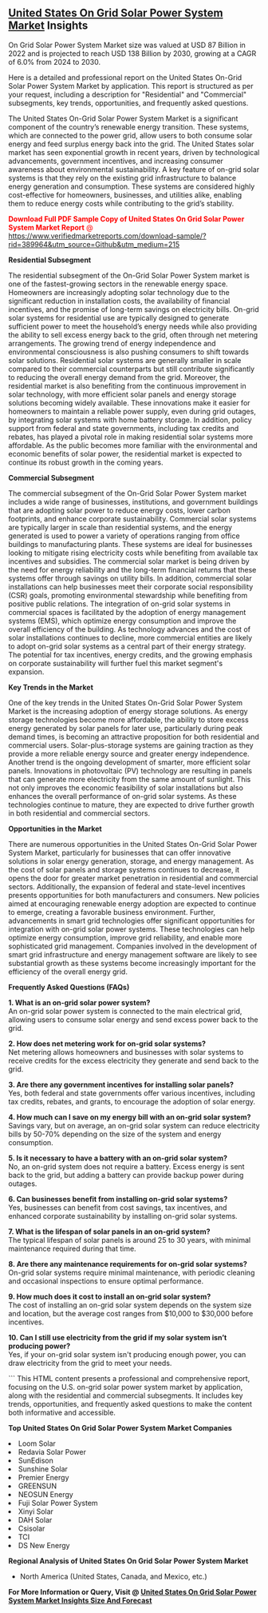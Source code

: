 <h2><a href="https://www.verifiedmarketreports.com/download-sample/?rid=389964&amp;utm_source=Github&amp;utm_medium=215" target="_blank">United States On Grid Solar Power System Market</a> Insights</h2><p>On Grid Solar Power System Market size was valued at USD 87 Billion in 2022 and is projected to reach USD 138 Billion by 2030, growing at a CAGR of 6.0% from 2024 to 2030.</p><p>Here is a detailed and professional report on the United States On-Grid Solar Power System Market by application. This report is structured as per your request, including a description for "Residential" and "Commercial" subsegments, key trends, opportunities, and frequently asked questions. <p>The United States On-Grid Solar Power System Market is a significant component of the country’s renewable energy transition. These systems, which are connected to the power grid, allow users to both consume solar energy and feed surplus energy back into the grid. The United States solar market has seen exponential growth in recent years, driven by technological advancements, government incentives, and increasing consumer awareness about environmental sustainability. A key feature of on-grid solar systems is that they rely on the existing grid infrastructure to balance energy generation and consumption. These systems are considered highly cost-effective for homeowners, businesses, and utilities alike, enabling them to reduce energy costs while contributing to the grid’s stability. <p><span class=""><span style="color: #ff0000;"><strong>Download Full PDF Sample Copy of United States On Grid Solar Power System Market Report</strong> @ </span><a href="https://www.verifiedmarketreports.com/download-sample/?rid=389964&amp;utm_source=Github&amp;utm_medium=215" target="_blank">https://www.verifiedmarketreports.com/download-sample/?rid=389964&amp;utm_source=Github&amp;utm_medium=215</a></span></p></p> <p><strong>Residential Subsegment</strong></p> <p>The residential subsegment of the On-Grid Solar Power System market is one of the fastest-growing sectors in the renewable energy space. Homeowners are increasingly adopting solar technology due to the significant reduction in installation costs, the availability of financial incentives, and the promise of long-term savings on electricity bills. On-grid solar systems for residential use are typically designed to generate sufficient power to meet the household’s energy needs while also providing the ability to sell excess energy back to the grid, often through net metering arrangements. The growing trend of energy independence and environmental consciousness is also pushing consumers to shift towards solar solutions. Residential solar systems are generally smaller in scale compared to their commercial counterparts but still contribute significantly to reducing the overall energy demand from the grid. Moreover, the residential market is also benefiting from the continuous improvement in solar technology, with more efficient solar panels and energy storage solutions becoming widely available. These innovations make it easier for homeowners to maintain a reliable power supply, even during grid outages, by integrating solar systems with home battery storage. In addition, policy support from federal and state governments, including tax credits and rebates, has played a pivotal role in making residential solar systems more affordable. As the public becomes more familiar with the environmental and economic benefits of solar power, the residential market is expected to continue its robust growth in the coming years.</p> <p><strong>Commercial Subsegment</strong></p> <p>The commercial subsegment of the On-Grid Solar Power System market includes a wide range of businesses, institutions, and government buildings that are adopting solar power to reduce energy costs, lower carbon footprints, and enhance corporate sustainability. Commercial solar systems are typically larger in scale than residential systems, and the energy generated is used to power a variety of operations ranging from office buildings to manufacturing plants. These systems are ideal for businesses looking to mitigate rising electricity costs while benefiting from available tax incentives and subsidies. The commercial solar market is being driven by the need for energy reliability and the long-term financial returns that these systems offer through savings on utility bills. In addition, commercial solar installations can help businesses meet their corporate social responsibility (CSR) goals, promoting environmental stewardship while benefiting from positive public relations. The integration of on-grid solar systems in commercial spaces is facilitated by the adoption of energy management systems (EMS), which optimize energy consumption and improve the overall efficiency of the building. As technology advances and the cost of solar installations continues to decline, more commercial entities are likely to adopt on-grid solar systems as a central part of their energy strategy. The potential for tax incentives, energy credits, and the growing emphasis on corporate sustainability will further fuel this market segment's expansion.</p> <p><strong>Key Trends in the Market</strong></p> <p>One of the key trends in the United States On-Grid Solar Power System Market is the increasing adoption of energy storage solutions. As energy storage technologies become more affordable, the ability to store excess energy generated by solar panels for later use, particularly during peak demand times, is becoming an attractive proposition for both residential and commercial users. Solar-plus-storage systems are gaining traction as they provide a more reliable energy source and greater energy independence. Another trend is the ongoing development of smarter, more efficient solar panels. Innovations in photovoltaic (PV) technology are resulting in panels that can generate more electricity from the same amount of sunlight. This not only improves the economic feasibility of solar installations but also enhances the overall performance of on-grid solar systems. As these technologies continue to mature, they are expected to drive further growth in both residential and commercial sectors.</p> <p><strong>Opportunities in the Market</strong></p> <p>There are numerous opportunities in the United States On-Grid Solar Power System Market, particularly for businesses that can offer innovative solutions in solar energy generation, storage, and energy management. As the cost of solar panels and storage systems continues to decrease, it opens the door for greater market penetration in residential and commercial sectors. Additionally, the expansion of federal and state-level incentives presents opportunities for both manufacturers and consumers. New policies aimed at encouraging renewable energy adoption are expected to continue to emerge, creating a favorable business environment. Further, advancements in smart grid technologies offer significant opportunities for integration with on-grid solar power systems. These technologies can help optimize energy consumption, improve grid reliability, and enable more sophisticated grid management. Companies involved in the development of smart grid infrastructure and energy management software are likely to see substantial growth as these systems become increasingly important for the efficiency of the overall energy grid.</p> <p><strong>Frequently Asked Questions (FAQs)</strong></p> <p><strong>1. What is an on-grid solar power system?</strong><br> An on-grid solar power system is connected to the main electrical grid, allowing users to consume solar energy and send excess power back to the grid.</p> <p><strong>2. How does net metering work for on-grid solar systems?</strong><br> Net metering allows homeowners and businesses with solar systems to receive credits for the excess electricity they generate and send back to the grid.</p> <p><strong>3. Are there any government incentives for installing solar panels?</strong><br> Yes, both federal and state governments offer various incentives, including tax credits, rebates, and grants, to encourage the adoption of solar energy.</p> <p><strong>4. How much can I save on my energy bill with an on-grid solar system?</strong><br> Savings vary, but on average, an on-grid solar system can reduce electricity bills by 50-70% depending on the size of the system and energy consumption.</p> <p><strong>5. Is it necessary to have a battery with an on-grid solar system?</strong><br> No, an on-grid system does not require a battery. Excess energy is sent back to the grid, but adding a battery can provide backup power during outages.</p> <p><strong>6. Can businesses benefit from installing on-grid solar systems?</strong><br> Yes, businesses can benefit from cost savings, tax incentives, and enhanced corporate sustainability by installing on-grid solar systems.</p> <p><strong>7. What is the lifespan of solar panels in an on-grid system?</strong><br> The typical lifespan of solar panels is around 25 to 30 years, with minimal maintenance required during that time.</p> <p><strong>8. Are there any maintenance requirements for on-grid solar systems?</strong><br> On-grid solar systems require minimal maintenance, with periodic cleaning and occasional inspections to ensure optimal performance.</p> <p><strong>9. How much does it cost to install an on-grid solar system?</strong><br> The cost of installing an on-grid solar system depends on the system size and location, but the average cost ranges from $10,000 to $30,000 before incentives.</p> <p><strong>10. Can I still use electricity from the grid if my solar system isn’t producing power?</strong><br> Yes, if your on-grid solar system isn't producing enough power, you can draw electricity from the grid to meet your needs.</p> ``` This HTML content presents a professional and comprehensive report, focusing on the U.S. on-grid solar power system market by application, along with the residential and commercial subsegments. It includes key trends, opportunities, and frequently asked questions to make the content both informative and accessible.</p><p><strong>Top United States On Grid Solar Power System Market Companies</strong></p><div data-test-id=""><p><li>Loom Solar</li><li> Redavia Solar Power</li><li> SunEdison</li><li> Sunshine Solar</li><li> Premier Energy</li><li> GREENSUN</li><li> NEOSUN Energy</li><li> Fuji Solar Power System</li><li> Xinyi Solar</li><li> DAH Solar</li><li> Csisolar</li><li> TCI</li><li> DS New Energy</li></p><div><strong>Regional Analysis of&nbsp;United States On Grid Solar Power System Market</strong></div><ul><li dir="ltr"><p dir="ltr">North America&nbsp;(United States, Canada, and Mexico, etc.)</p></li></ul><p><strong>For More Information or Query, Visit @&nbsp;</strong><strong><a href="https://www.verifiedmarketreports.com/product/on-grid-solar-power-system-market/?utm_source=Github&amp;utm_medium=215" target="_blank">United States On Grid Solar Power System Market Insights Size And Forecast</a></strong></p></div>
